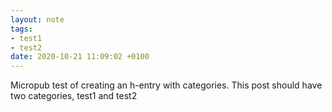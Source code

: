 ```yaml
---
layout: note
tags:
- test1
- test2
date: 2020-10-21 11:09:02 +0100
---
```


Micropub test of creating an h-entry with categories. This post should have two categories, test1 and test2
